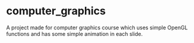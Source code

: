 # computer_graphics
A project made for computer graphics course which uses simple OpenGL functions and has some simple animation in each slide.

